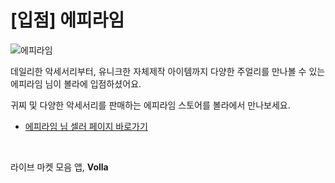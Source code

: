 # [입점] 에피라임

![에피라임](../../assets/marketing/dist/seller-epilime.png)

데일리한 악세서리부터, 유니크한 자체제작 아이템까지 다양한 주얼리를 만나볼 수 있는 에피라임 님이 볼라에 입점하셨어요.

귀찌 및 다양한 악세서리를 판매하는 에피라임 스토어를 볼라에서 만나보세요.

- [에피라임 님 셀러 페이지 바로가기](volla://deeplink/seller/13)

<br>

라이브 마켓 모음 앱, **Volla**
